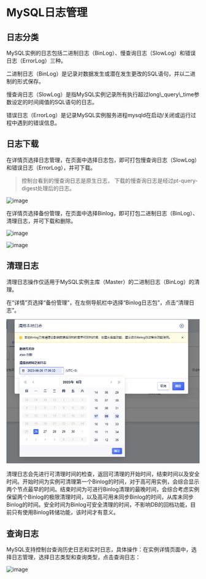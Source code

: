 

# MySQL日志管理

## 日志分类

MySQL实例的日志包括二进制日志（BinLog）、慢查询日志（SlowLog）和错误日志（ErrorLog）三种。

二进制日志（BinLog）是记录对数据发生或潜在发生更改的SQL语句，并以二进制的形式保存。

慢查询日志（SlowLog）是指MySQL实例记录所有执行超过long\\\_query\\\_time参数设定的时间阈值的SQL语句的日志。

错误日志（ErrorLog）是记录MySQL实例服务进程mysqld在启动/关闭或运行过程中遇到的错误信息。

## 日志下载

在详情页选择日志管理，在页面中选择日志包，即可打包慢查询日志（SlowLog）和错误日志（ErrorLog），并可下载。
> 控制台看到的慢查询日志是原生日志， 下载的慢查询日志是经过pt-query-digest处理后的日志。

![image](/images/管理日志0.png)

在详情页选择备份管理，在页面中选择Binlog，即可打包二进制日志（BinLog）、清理日志，并可下载和删除。

![image](/images/binlog.png)

![image](/images/打包binlog.png)

## 清理日志

清理日志操作仅适用于MySQL实例主库（Master）的二进制日志（BinLog）的清理。

在“详情”页选择“备份管理”，在左侧导航栏中选择“Binlog日志包”，点击“清理日志”。

![image](/images/BinlogTime.png)

清理日志会先进行可清理时间的检查，返回可清理的开始时间，结束时间以及安全时间。开始时间为实例可清理第一个Binlog的时间，对于高可用实例，会综合显示两个节点最早的时间。结束时间为可进行Binlog清理的最晚时间，会综合考虑实例保留两个Binlog的极限清理时间，以及高可用未同步Binlog的时间，从库未同步Binlog的时间。安全时间为Binlog可安全清理的时间，不影响DB的回档功能，目前只有使用Binlog转储功能，该时间才有意义。

## 查询日志

MySQL支持控制台查询历史日志和实时日志，具体操作：在实例详情页面中，选择日志管理，选择日志类型和查询类型，点击查询日志：

![image](/images/查询日志.png)
